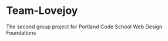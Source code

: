 Team-Lovejoy
============

The second group project for Portland Code School Web Design Foundations
